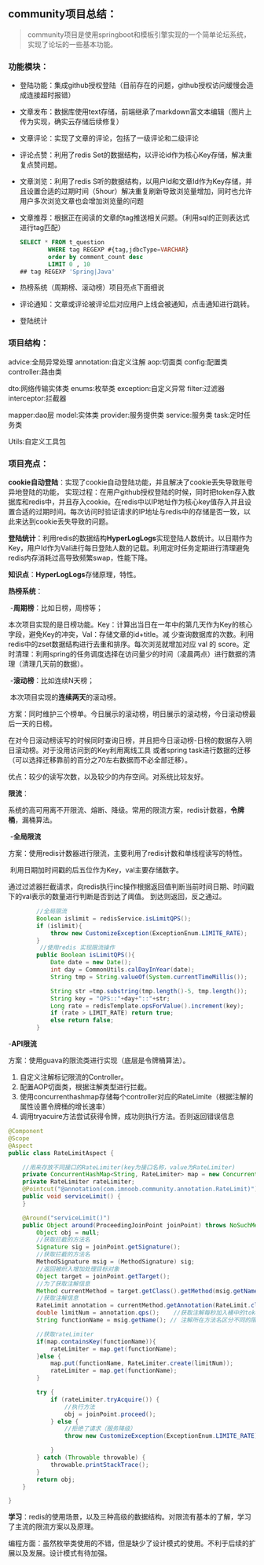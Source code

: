 ## community项目总结：

> community项目是使用springboot和模板引擎实现的一个简单论坛系统，实现了论坛的一些基本功能。

### 功能模块：

- 登陆功能：集成github授权登陆（目前存在的问题，github授权访问缓慢会造成连接超时报错）

- 文章发布：数据库使用text存储，前端继承了markdown富文本编辑（图片上传为实现，确实云存储后续修复）

- 文章评论：实现了文章的评论，包括了一级评论和二级评论

- 评论点赞：利用了redis Set的数据结构，以评论id作为核心Key存储，解决重复点赞问题。

- 文章浏览：利用了redis S听的数据结构，以用户Id和文章Id作为Key存储，并且设置合适的过期时间（5hour）解决重复刷新导致浏览量增加，同时也允许用户多次浏览文章也会增加浏览量的问题

- 文章推荐：根据正在阅读的文章的tag推送相关问题。（利用sql的正则表达式进行tag匹配）

  ```sql
  SELECT * FROM t_question
          WHERE tag REGEXP #{tag,jdbcType=VARCHAR}
          order by comment_count desc
          LIMIT 0 , 10
  ## tag REGEXP 'Spring|Java'
  ```

- 热榜系统（周期榜、滚动榜）项目亮点下面细说

- 评论通知：文章或评论被评论后对应用户上线会被通知，点击通知进行跳转。

- 登陆统计



### 项目结构：

advice:全局异常处理     annotation:自定义注解      aop:切面类                       config:配置类     controller:路由类

dto:网络传输实体类	  enums:枚举类                     exception:自定义异常     filter:过滤器        interceptor:拦截器

mapper:dao层              model:实体类                      provider:服务提供类       service:服务类     task:定时任务类

Utils:自定义工具包





### 项目亮点：
**cookie自动登陆**：实现了cookie自动登陆功能，并且解决了cookie丢失导致账号异地登陆的功能，
                   实现过程：在用户github授权登陆的时候，同时把token存入数据库和redis中，并且存入cookie。在redis中以IP地址作为核心key值存入并且设置合适的过期时间。每次访问时验证请求的IP地址与redis中的存储是否一致，以此来达到cookie丢失导致的问题。

**登陆统计**：利用redis的数据结构**HyperLogLogs**实现登陆人数统计。以日期作为Key，用户Id作为Val进行每日登陆人数的记载。利用定时任务定期进行清理避免redis内存消耗过高导致频繁swap，性能下降。

**知识点**：**HyperLogLogs**存储原理，特性。

**热榜系统**：

​	-**周期榜**：比如日榜，周榜等；

​	本次项目实现的是日榜功能。Key：计算出当日在一年中的第几天作为Key的核心字段，避免Key的冲突，Val：存储文章的id+title。减    少查询数据库的次数。利用redis中的zset数据结构进行去重和排序。每次浏览就增加对应 val 的 score。定时清理：利用spring的任务调度选择在访问量少的时间（凌晨两点）进行数据的清理（清理几天前的数据）。

​    -**滚动榜**：比如连续N天榜；

​	本次项目实现的**连续两天**的滚动榜。

​	方案：同时维护三个榜单。今日展示的滚动榜，明日展示的滚动榜，今日滚动榜最后一天的日榜。

​				在对今日滚动榜读写的时候同时查询日榜，并且把今日滚动榜-日榜的数据存入明日滚动榜。对于没用访问到的Key利用离线工具				或者spring task进行数据的迁移（可以选择迁移靠前的百分之70左右数据而不必全部迁移）。

优点：较少的读写次数，以及较少的内存空间。对系统比较友好。

**限流**：

​	系统的高可用离不开限流、熔断、降级。常用的限流方案，redis计数器，**令牌桶**，漏桶算法。

​	-**全局限流**

​	方案：使用redis计数器进行限流，主要利用了redis计数和单线程读写的特性。

​				利用日期加时间戳的后五位作为Key，val主要存储数字。

​				通过过滤器拦截请求，向redis执行inc操作根据返回值判断当前时间日期、时间戳下的val表示的数量进行判断是否到达了阈值。				到达则返回，反之通过。

```java
  		//全局限流
        Boolean islimit = redisService.isLimitQPS();
        if (islimit){
            throw new CustomizeException(ExceptionEnum.LIMITE_RATE);
        }
         //使用redis 实现限流操作
        public Boolean isLimitQPS(){
            Date date = new Date();
            int day = CommonUtils.calDayInYear(date);
            String tmp = String.valueOf(System.currentTimeMillis());

            String str =tmp.substring(tmp.length()-5, tmp.length());
            String key = "QPS::"+day+"::"+str;
            Long rate = redisTemplate.opsForValue().increment(key);
            if (rate > LIMIT_RATE) return true;
            else return false;
        }
```

-**API限流**

方案：使用guava的限流类进行实现（底层是令牌桶算法）。

1. 自定义注解标记限流的Controller。
2. 配置AOP切面类，根据注解类型进行拦截。
3. 使用concurrenthashmap存储每个controller对应的RateLimite（根据注解的属性设置令牌桶的增长速率）
4. 调用tryacuire方法尝试获得令牌，成功则执行方法。否则返回错误信息

```java
@Component
@Scope
@Aspect
public class RateLimitAspect {

    //用来存放不同接口的RateLimiter(key为接口名称，value为RateLimiter)
    private ConcurrentHashMap<String, RateLimiter> map = new ConcurrentHashMap<>();
    private RateLimiter rateLimiter;
    @Pointcut("@annotation(com.imnoob.community.annotation.RateLimit)")
    public void serviceLimit() {
    }

    @Around("serviceLimit()")
    public Object around(ProceedingJoinPoint joinPoint) throws NoSuchMethodException {
        Object obj = null;
        //获取拦截的方法名
        Signature sig = joinPoint.getSignature();
        //获取拦截的方法名
        MethodSignature msig = (MethodSignature) sig;
        //返回被织入增加处理目标对象
        Object target = joinPoint.getTarget();
        //为了获取注解信息
        Method currentMethod = target.getClass().getMethod(msig.getName(), msig.getParameterTypes());
        //获取注解信息
        RateLimit annotation = currentMethod.getAnnotation(RateLimit.class);
        double limitNum = annotation.qps();    //获取注解每秒加入桶中的token
        String functionName = msig.getName(); // 注解所在方法名区分不同的限流策略

        //获取rateLimiter
        if(map.containsKey(functionName)){
            rateLimiter = map.get(functionName);
        }else {
            map.put(functionName, RateLimiter.create(limitNum));
            rateLimiter = map.get(functionName);
        }

        try {
            if (rateLimiter.tryAcquire()) {
                //执行方法
                obj = joinPoint.proceed();
            } else {
                //拒绝了请求（服务降级）
                throw new CustomizeException(ExceptionEnum.LIMITE_RATE);

            }
        } catch (Throwable throwable) {
            throwable.printStackTrace();
        }
        return obj;
    }

}
```





**学习**：redis的使用场景，以及三种高级的数据结构。对限流有基本的了解，学习了主流的限流方案以及原理。

编程方面：虽然枚举类使用的不错，但是缺少了设计模式的使用。不利于后续的扩展以及发展。设计模式有待加强。

